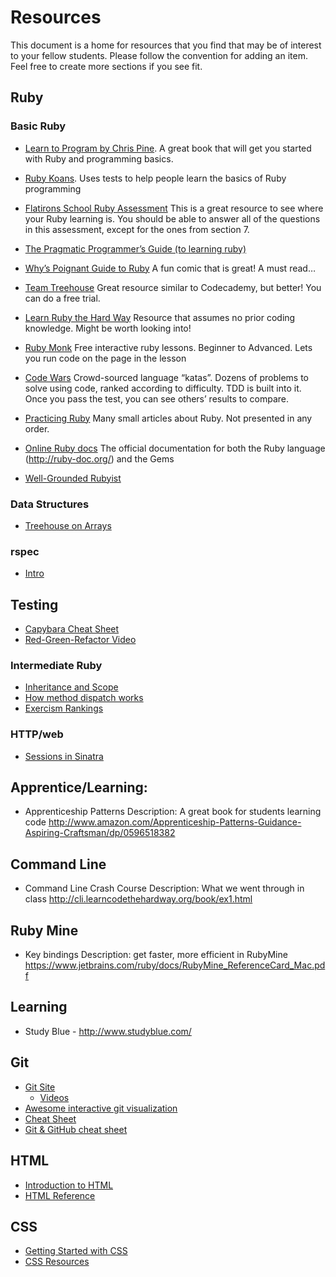 # Resources
This document is a home for resources that you find that may be of interest to your fellow students. Please follow the convention for adding an item. Feel free to create more sections if you see fit.

## Ruby
### Basic Ruby

* [Learn to Program by Chris Pine](http://pragprog.com/book/ltp2/learn-to-program). A great book that will get you started with Ruby and programming basics.

* [Ruby Koans](http://rubykoans.com/). Uses tests to help people learn the basics of Ruby programming

* [Flatirons School Ruby Assessment](https://gist.github.com/aviflombaum/ae78e0559cf51a58aad7)
This is a great resource to see where your Ruby learning is. You should be able to answer all of the questions in this assessment, except for the ones from section 7.


* [The Pragmatic Programmer’s Guide (to learning ruby)](http://docs.ruby-doc.com/docs/ProgrammingRuby/)

* [Why’s Poignant Guide to Ruby](http://mislav.uniqpath.com/poignant-guide/book/chapter-1.html)  A fun comic that is great! A must read…

* [Team Treehouse](http://teamtreehouse.com/) Great resource similar to Codecademy, but better! You can do a free trial. 

* [Learn Ruby the Hard Way](http://ruby.learncodethehardway.org/) Resource that assumes no prior coding knowledge. Might be worth looking into!


* [Ruby Monk](https://rubymonk.com/) Free interactive ruby lessons. Beginner to Advanced. Lets you run code on the page in the lesson


* [Code Wars](http://www.codewars.com/) Crowd-sourced language “katas”. Dozens of problems to solve using code, ranked according to difficulty. TDD is built into it. Once you pass the test, you can see others’ results to compare.


* [Practicing Ruby](https://practicingruby.com/) Many small articles about Ruby. Not presented in any order.


* [Online Ruby docs](http://rubydoc.info/) The official documentation for both the Ruby language (http://ruby-doc.org/) and the Gems 

* [Well-Grounded Rubyist](http://www.amazon.com/The-Well-Grounded-Rubyist-David-Black/dp/1933988657?tag=giantrobotssm-20)

### Data Structures

* [Treehouse on Arrays](http://blog.teamtreehouse.com/ruby-arrays)

### rspec

* [Intro](http://blog.teamtreehouse.com/an-introduction-to-rspec)

## Testing
* [Capybara Cheat Sheet](https://learn.thoughtbot.com/test-driven-rails-resources/capybara.pdf)
* [Red-Green-Refactor Video](https://docs.google.com/a/galvanize.it/file/d/0B143NzKqlpeTS1U3ampYZWd1VGs/edit)

### Intermediate Ruby

* [Inheritance and Scope](http://www.eriktrautman.com/posts/ruby-explained-inheritance-and-scope)
* [How method dispatch works](https://blog.jcoglan.com/2013/05/08/how-ruby-method-dispatch-works/)
* [Exercism Rankings](https://docs.google.com/spreadsheets/d/1aoUmyaAIFAjpISShc1mTdjT2Iw0n309JU7X-ncLOKGE/edit?usp=sharing)

### HTTP/web

* [Sessions in Sinatra](https://github.com/gSchool/sessions-with-sinatra-example)

## Apprentice/Learning:
* Apprenticeship Patterns
Description: A great book for students learning code http://www.amazon.com/Apprenticeship-Patterns-Guidance-Aspiring-Craftsman/dp/0596518382

## Command Line
* Command Line Crash Course
Description: What we went through in class
http://cli.learncodethehardway.org/book/ex1.html

## Ruby Mine
* Key bindings
Description: get faster, more efficient in RubyMine
https://www.jetbrains.com/ruby/docs/RubyMine_ReferenceCard_Mac.pdf


## Learning
* Study Blue  - http://www.studyblue.com/

## Git

* [Git Site](http://git-scm.com)
  * [Videos](http://git-scm.com/videos) 
* [Awesome interactive git visualization](http://onlywei.github.io/explain-git-with-d3/#)
* [Cheat Sheet](https://na1.salesforce.com/help/pdfs/en/salesforce_git_developer_cheatsheet.pdf)
* [Git & GitHub cheat sheet](https://github.com/tiimgreen/github-cheat-sheet)

## HTML
* [Introduction to HTML](https://developer.mozilla.org/en-US/docs/Web/Guide/HTML/Introduction)
* [HTML Reference](https://developer.mozilla.org/en-US/docs/Web/HTML/Element)

## CSS
* [Getting Started with CSS](https://developer.mozilla.org/en-US/docs/Web/Guide/CSS/Getting_started)
* [CSS Resources](https://developer.mozilla.org/en-US/learn/css)
